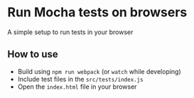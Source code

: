 # Run Mocha tests on browsers

A simple setup to run tests in your browser

## How to use
* Build using `npm run webpack` (or `watch` while developing)
* Include test files in the `src/tests/index.js`
* Open the `index.html` file in your browser
